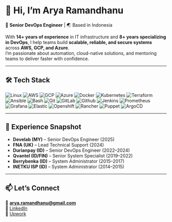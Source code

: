 # 👋 Hi, I’m Arya Ramandhanu  

🚀 **Senior DevOps Engineer** | 🌏 Based in Indonesia  

With **14+ years of experience** in IT infrastructure and **8+ years specializing in DevOps**, I help teams build **scalable, reliable, and secure systems** across **AWS, GCP, and Azure**.  
I’m passionate about automation, cloud-native solutions, and mentoring teams to deliver faster with confidence.  

---

## 🛠️ Tech Stack  

![Linux](https://skillicons.dev/icons?i=linux) 
![AWS](https://skillicons.dev/icons?i=aws) 
![GCP](https://skillicons.dev/icons?i=gcp) 
![Azure](https://skillicons.dev/icons?i=azure) 
![Docker](https://skillicons.dev/icons?i=docker) 
![Kubernetes](https://skillicons.dev/icons?i=kubernetes) 
![Terraform](https://skillicons.dev/icons?i=terraform) 
![Ansible](https://skillicons.dev/icons?i=ansible) 
![Bash](https://skillicons.dev/icons?i=bash) 
![Git](https://skillicons.dev/icons?i=git) 
![GitLab](https://skillicons.dev/icons?i=gitlab) 
![Github](https://skillicons.dev/icons?i=github) 
![Jenkins](https://skillicons.dev/icons?i=jenkins) 
![Prometheus](https://skillicons.dev/icons?i=prometheus) 
![Grafana](https://skillicons.dev/icons?i=grafana) 
![Elastic](https://skillicons.dev/icons?i=elasticsearch) 
![Openshift](https://img.shields.io/badge/OpenShift-EE0000?logo=redhatopenshift&logoColor=white&style=for-the-badge) 
![Rancher](https://img.shields.io/badge/Rancher-0075A8?logo=rancher&logoColor=white&style=for-the-badge) 
![Puppet](https://img.shields.io/badge/Puppet-FFAE1A?logo=puppet&logoColor=black&style=for-the-badge) 
![ArgoCD](https://img.shields.io/badge/ArgoCD-FC6D26?logo=argo&logoColor=white&style=for-the-badge) 

---

## 💼 Experience Snapshot  

- **Develab (MY)** – Senior DevOps Engineer (2025)  
- **FNA (UK)** – Lead Technical Support (2024)  
- **Durianpay (ID)** – Senior DevOps Engineer (2022–2024)  
- **Qvantel (ID/FIN)** – Senior System Specialist (2019–2022)  
- **Berrybenka (ID)** – System Administrator (2015–2017)  
- **INETKU ISP (ID)** – System Administrator (2014–2015)  

---


## 📫 Let’s Connect  

📧 **arya.ramandhanu@gmail.com**  
🔗 [LinkedIn](https://www.linkedin.com/in/arya-ramandhanu)  
💼 [Upwork](https://www.upwork.com/freelancers/~01112b4e44feaa913f) 
